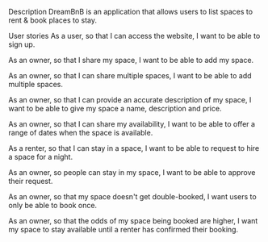 Description
DreamBnB is an application that allows users to list spaces to rent & book places to stay.

User stories
As a user, so that I can access the website,
I want to be able to sign up.

As an owner, so that I share my space,
I want to be able to add my space.

As an owner, so that I can share multiple spaces,
I want to be able to add multiple spaces.

As an owner, so that I can provide an accurate description of my space,
I want to be able to give my space a name, description and price.

As an owner, so that I can share my availability,
I want to be able to offer a range of dates when the space is available.

As a renter, so that I can stay in a space,
I want to be able to request to hire a space for a night.

As an owner, so people can stay in my space,
I want to be able to approve their request.

As an owner, so that my space doesn't get double-booked,
I want users to only be able to book once.

As an owner, so that the odds of my space being booked are higher,
I want my space to stay available until a renter has confirmed their booking. 
